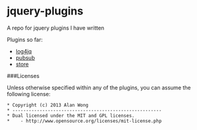 jquery-plugins
==============

A repo for jquery plugins I have written

Plugins so far:

 * [log4jq][1]
 * [pubsub][2]
 * [store][3]
 
 
###Licenses

Unless otherwise specified within any of the plugins, you can assume the following license:

    * Copyright (c) 2013 Alan Wong
    * -------------------------------------------------------
    * Dual licensed under the MIT and GPL licenses.
    *    - http://www.opensource.org/licenses/mit-license.php
 
[1]: http://github.com/alanktwong/jquery-plugins/tree/master/log4jq/
[2]: http://github.com/alanktwong/jquery-plugins/tree/master/pubsub/
[3]: http://github.com/alanktwong/jquery-plugins/tree/master/store/
